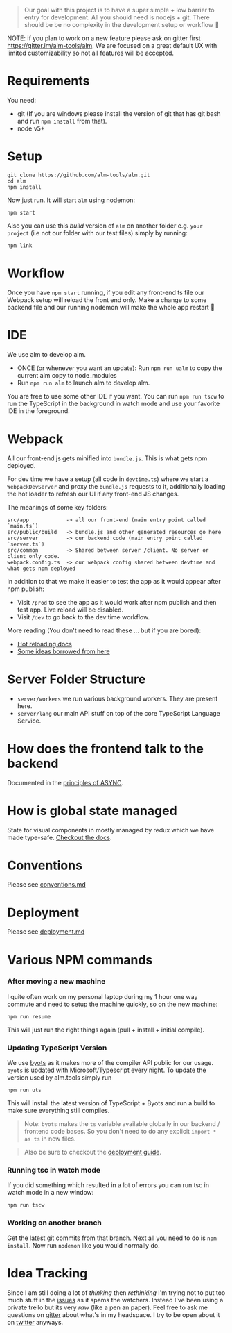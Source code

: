 > Our goal with this project is to have a super simple + low barrier to entry for development. All you should need is nodejs + git. There should be be no complexity in the development setup or workflow 🌹

NOTE: if you plan to work on a new feature please ask on gitter first https://gitter.im/alm-tools/alm. We are focused on a great default UX with limited customizability so not all features will be accepted.

# Requirements
You need:

* git (If you are windows please install the version of git that has git bash and run `npm install` from that).
* node v5+

# Setup
```
git clone https://github.com/alm-tools/alm.git
cd alm
npm install
```

Now just run. It will start `alm` using nodemon:

```
npm start
```

Also you can use this *build* version of `alm` on another folder e.g. `your project` (i.e not our folder with our test files) simply by running:

```
npm link
```

# Workflow

Once you have `npm start` running, if you edit any front-end ts file our Webpack setup will reload the front end only. Make a change to some backend file and our running nodemon will make the whole app restart 🌹

# IDE

We use alm to develop alm.

* ONCE (or whenever you want an update): Run `npm run ualm` to copy the current alm copy to node_modules
* Run `npm run alm` to launch alm to develop alm.

You are free to use some other IDE if you want. You can run `npm run tscw` to run the TypeScript in the background in watch mode and use your favorite IDE in the foreground.

# Webpack
All our front-end js gets minified into `bundle.js`. This is what gets npm deployed.

For dev time we have a setup (all code in `devtime.ts`) where we start a `WebpackDevServer` and proxy the `bundle.js` requests to it, additionally loading the hot loader to refresh our UI if any front-end JS changes.

The meanings of some key folders:
```
src/app            -> all our front-end (main entry point called `main.ts`)
src/public/build   -> bundle.js and other generated resources go here
src/server         -> our backend code (main entry point called `server.ts`)
src/common         -> Shared between server /client. No server or client only code.
webpack.config.ts  -> our webpack config shared between devtime and what gets npm deployed
```

In addition to that we make it easier to test the app as it would appear after npm publish:

* Visit `/prod` to see the app as it would work after npm publish and then test app. Live reload will be disabled.
* Visit `/dev` to go back to the dev time workflow.

More reading (You don't need to read these ... but if you are bored):
* [Hot reloading docs](https://github.com/webpack/docs/wiki/hot-module-replacement-with-webpack)
* [Some ideas borrowed from here](http://www.christianalfoni.com/articles/2015_04_19_The-ultimate-webpack-setup)

# Server Folder Structure

* `server/workers` we run various background workers. They are present here.
* `server/lang` our main API stuff on top of the core TypeScript Language Service.

# How does the frontend talk to the backend
Documented in the [principles of ASYNC][async].

# How is global state managed
State for visual components in mostly managed by redux which we have made type-safe. [Checkout the docs][redux].

# Conventions
Please see [conventions.md][conventions]

# Deployment
Please see [deployment.md][deployment]

# Various NPM commands

### After moving a new machine
I quite often work on my personal laptop during my 1 hour one way commute and need to setup the machine quickly, so on the new machine:

```
npm run resume
```

This will just run the right things again (pull + install + initial compile).

### Updating TypeScript Version
We use [byots](https://github.com/basarat/byots) as it makes more of the compiler API public for our usage. `byots` is updated with Microsoft/Typescript every night. To update the version used by alm.tools simply run
```
npm run uts
```
This will install the latest version of TypeScript + Byots and run a build to make sure everything still compiles.

> Note: `byots` makes the `ts` variable available globally in our backend / frontend  code bases. So you don't need to do any explicit `import * as ts` in new files.

> Also be sure to checkout the [deployment guide][deployment].

### Running tsc in watch mode
If you did something which resulted in a lot of errors you can run tsc in watch mode in a new window:

```
npm run tscw
```

### Working on another branch
Get the latest git commits from that branch. Next all you need to do is `npm install`. Now run `nodemon` like you would normally do.

# Idea Tracking
Since I am still doing a lot of *thinking* then *rethinking* I'm trying not to put too much stuff in the [issues][issues] as it spams the watchers. Instead I've been using a private trello but its very *raw* (like a pen an paper). Feel free to ask me questions on [gitter][gitter] about what's in my headspace. I try to be open about it on [twitter][twitter] anyways.

[issues]: https://github.com/alm-tools/alm/issues
[gitter]: https://gitter.im/alm-tools/alm
[twitter]: https://twitter.com/basarat
[async]: ./async.md
[conventions]: ./conventions.md
[deployment]: ./deployment.md
[redux]: ./redux.md
